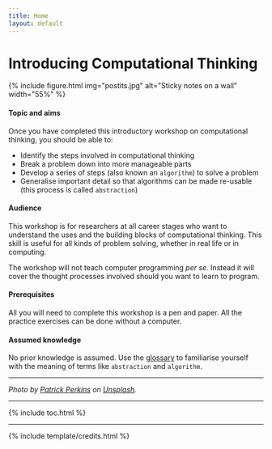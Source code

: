 ```yaml
---
title: Home
layout: default
---
```


# Introducing Computational Thinking

{% include figure.html img="postits.jpg" alt="Sticky notes on a wall"  width="55%" %}

#### Topic and aims

Once you have completed this introductory workshop on computational thinking, you should be able to:

- Identify the steps involved in computational thinking
- Break a problem down into more manageable parts
- Develop a series of steps (also known an `algorithm`) to solve a problem
- Generalise important detail so that algorithms can be made re-usable (this process is called `abstraction`)

#### Audience

This workshop is for researchers at all career stages who want to understand the uses and the building blocks of computational thinking. This skill is useful for all kinds of problem solving, whether in real life or in computing. 

The workshop will not teach computer programming *per se*. Instead it will cover the thought processes involved should you want to learn to program. 

#### Prerequisites

All you will need to complete this workshop is a pen and paper. All the practice exercises can be done without a computer.

#### Assumed knowledge

No prior knowledge is assumed. Use the [glossary](content/7-glossary.html) to familiarise yourself with the meaning of terms like `abstraction` and `algorithm`. 

------

*Photo by [Patrick Perkins]([https://unsplash.com/es/@alexlionco](https://unsplash.com/@patrickperkins)) on [Unsplash](https://unsplash.com/).*

-------

{% include toc.html %}

------

{% include template/credits.html %}
